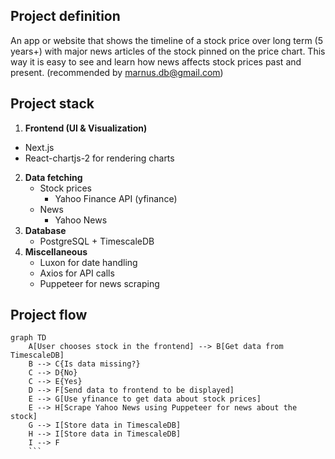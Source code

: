 ## Project definition
An app or website that shows the timeline of a stock price over long term (5 years+) with major news articles of the stock pinned on the price chart. This way it is easy to see and learn how news affects stock prices past and present. (recommended by marnus.db@gmail.com)
## Project stack
1. **Frontend (UI & Visualization)**
- Next.js 
- React-chartjs-2 for rendering charts
2. **Data fetching**
	- Stock prices
		- Yahoo Finance API (yfinance)
	- News
		- Yahoo News
3. **Database**
	- PostgreSQL + TimescaleDB
4. **Miscellaneous**
	- Luxon for date handling
	- Axios for API calls 
	- Puppeteer for news scraping
## Project flow

```mermaid
graph TD
    A[User chooses stock in the frontend] --> B[Get data from TimescaleDB]
    B --> C{Is data missing?}
    C --> D{No}
	C --> E{Yes}
	D --> F[Send data to frontend to be displayed]
    E --> G[Use yfinance to get data about stock prices]
    E --> H[Scrape Yahoo News using Puppeteer for news about the stock]
    G --> I[Store data in TimescaleDB]
    H --> I[Store data in TimescaleDB]
    I --> F
	```